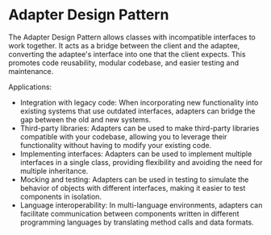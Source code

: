# Adapter Design Pattern

The Adapter Design Pattern allows classes with incompatible interfaces to work together. It acts as a bridge between the client and the adaptee, converting the adaptee's interface into one that the client expects. This promotes code reusability, modular codebase, and easier testing and maintenance.

Applications:
- Integration with legacy code: When incorporating new functionality into existing systems that use outdated interfaces, adapters can bridge the gap between the old and new systems.
- Third-party libraries: Adapters can be used to make third-party libraries compatible with your codebase, allowing you to leverage their functionality without having to modify your existing code.
- Implementing interfaces: Adapters can be used to implement multiple interfaces in a single class, providing flexibility and avoiding the need for multiple inheritance.
- Mocking and testing: Adapters can be used in testing to simulate the behavior of objects with different interfaces, making it easier to test components in isolation.
- Language interoperability: In multi-language environments, adapters can facilitate communication between components written in different programming languages by translating method calls and data formats.

